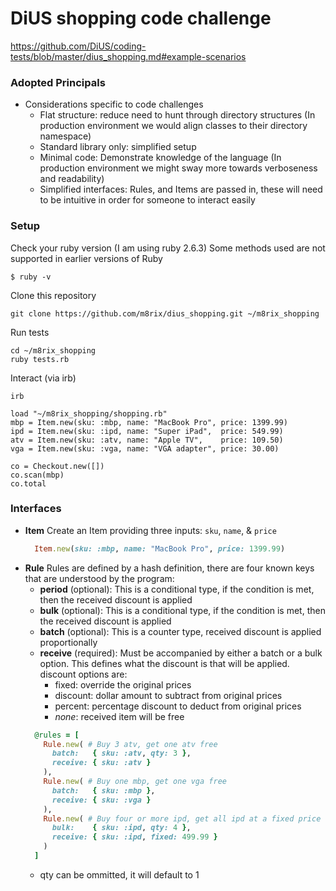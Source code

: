 DiUS shopping code challenge
===

https://github.com/DiUS/coding-tests/blob/master/dius_shopping.md#example-scenarios

### Adopted Principals
 - Considerations specific to code challenges
   - Flat structure: reduce need to hunt through directory structures (In production environment we would align classes to their directory namespace)
   - Standard library only: simplified setup
   - Minimal code: Demonstrate knowledge of the language (In production environment we might sway more towards verboseness and readability)
   - Simplified interfaces: Rules, and Items are passed in, these will need to be intuitive in order for someone to interact easily

### Setup
Check your ruby version (I am using ruby 2.6.3)
Some methods used are not supported in earlier versions of Ruby
```shell
$ ruby -v
```

Clone this repository
```shell
git clone https://github.com/m8rix/dius_shopping.git ~/m8rix_shopping
```

Run tests
```shell
cd ~/m8rix_shopping
ruby tests.rb
```

Interact (via irb)
```shell
irb
```
```irb
load "~/m8rix_shopping/shopping.rb"
mbp = Item.new(sku: :mbp, name: "MacBook Pro", price: 1399.99)
ipd = Item.new(sku: :ipd, name: "Super iPad",  price: 549.99)
atv = Item.new(sku: :atv, name: "Apple TV",    price: 109.50)
vga = Item.new(sku: :vga, name: "VGA adapter", price: 30.00)

co = Checkout.new([])
co.scan(mbp)
co.total
```

### Interfaces
  - **Item**
    Create an Item providing three inputs: `sku`, `name`, & `price`
    ```ruby
      Item.new(sku: :mbp, name: "MacBook Pro", price: 1399.99)
    ```
  - **Rule**
    Rules are defined by a hash definition, there are four known keys that are understood by the program:
    - **period** (optional): This is a conditional type, if the condition is met, then the received discount is applied
    - **bulk** (optional): This is a conditional type, if the condition is met, then the received discount is applied
    - **batch** (optional): This is a counter type, received discount is applied proportionally
    - **receive** (required): Must be accompanied by either a batch or a bulk option. This defines what the discount is that will be applied. discount options are:
      - fixed: override the original prices
      - discount: dollar amount to subtract from original prices
      - percent: percentage discount to deduct from original prices
      - *none*:  received item will be free
    ```ruby
      @rules = [
        Rule.new( # Buy 3 atv, get one atv free
          batch:   { sku: :atv, qty: 3 },
          receive: { sku: :atv }
        ),
        Rule.new( # Buy one mbp, get one vga free
          batch:   { sku: :mbp },
          receive: { sku: :vga }
        ),
        Rule.new( # Buy four or more ipd, get all ipd at a fixed price
          bulk:    { sku: :ipd, qty: 4 },
          receive: { sku: :ipd, fixed: 499.99 }
        )
      ]
    ```
    - qty can be ommitted, it will default to 1
 
